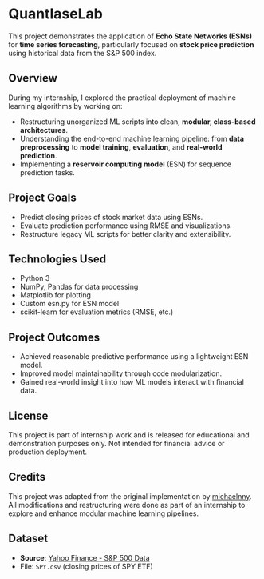 # QuantlaseLab

This project demonstrates the application of **Echo State Networks (ESNs)** for **time series forecasting**, particularly focused on **stock price prediction** using historical data from the S&P 500 index.

## Overview

During my internship, I explored the practical deployment of machine learning algorithms by working on:
- Restructuring unorganized ML scripts into clean, **modular, class-based architectures**.
- Understanding the end-to-end machine learning pipeline: from **data preprocessing** to **model training**, **evaluation**, and **real-world prediction**.
- Implementing a **reservoir computing model** (ESN) for sequence prediction tasks.

## Project Goals

- Predict closing prices of stock market data using ESNs.
- Evaluate prediction performance using RMSE and visualizations.
- Restructure legacy ML scripts for better clarity and extensibility.

## Technologies Used

- Python 3
- NumPy, Pandas for data processing
- Matplotlib for plotting
- Custom esn.py for ESN model
- scikit-learn for evaluation metrics (RMSE, etc.)

## Project Outcomes

- Achieved reasonable predictive performance using a lightweight ESN model.
- Improved model maintainability through code modularization.
- Gained real-world insight into how ML models interact with financial data.

## License

This project is part of internship work and is released for educational and demonstration purposes only. Not intended for financial advice or production deployment.

## Credits

This project was adapted from the original implementation by [michaelnny](https://github.com/michaelnny/ReservoirComputing/blob/main/RC_StockPriceSPY.py).  
All modifications and restructuring were done as part of an internship to explore and enhance modular machine learning pipelines.

## Dataset

- **Source**: [Yahoo Finance - S&P 500 Data](https://finance.yahoo.com/quote/SPY/history/)
- File: `SPY.csv` (closing prices of SPY ETF)